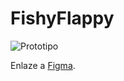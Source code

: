 # FishyFlappy

![Prototipo](https://myoctocat.com/assets/images/base-octocat.svg)

Enlaze a [Figma](	/assets/bird.png).

